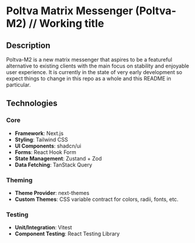 # Poltva Matrix Messenger (Poltva-M2) // Working title

## Description

Poltva-M2 is a new matrix messenger that aspires to be a featureful alternative to existing clients with the main focus on stability and enjoyable user experience. It is currently in the state of very early development so expect things to change in this repo as a whole and this README in particular.

## Technologies

### Core

- **Framework**: Next.js
- **Styling**: Tailwind CSS
- **UI Components**: shadcn/ui
- **Forms**: React Hook Form
- **State Management**: Zustand + Zod
- **Data Fetching**: TanStack Query

### Theming

- **Theme Provider**: next-themes
- **Custom Themes**: CSS variable contract for colors, radii, fonts, etc.

### Testing

- **Unit/Integration**: Vitest
- **Component Testing**: React Testing Library
